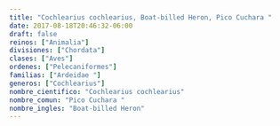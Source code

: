 ```yaml
---
title: "Cochlearius cochlearius, Boat-billed Heron, Pico Cuchara "
date: 2017-08-18T20:46:32-06:00
draft: false
reinos: ["Animalia"]
divisiones: ["Chordata"]
clases: ["Aves"]
ordenes: ["Pelecaniformes"]
familias: ["Ardeidae "]
generos: ["Cochlearius"]
nombre_cientifico: "Cochlearius cochlearius"
nombre_comun: "Pico Cuchara "
nombre_ingles: "Boat-billed Heron"
---
```

